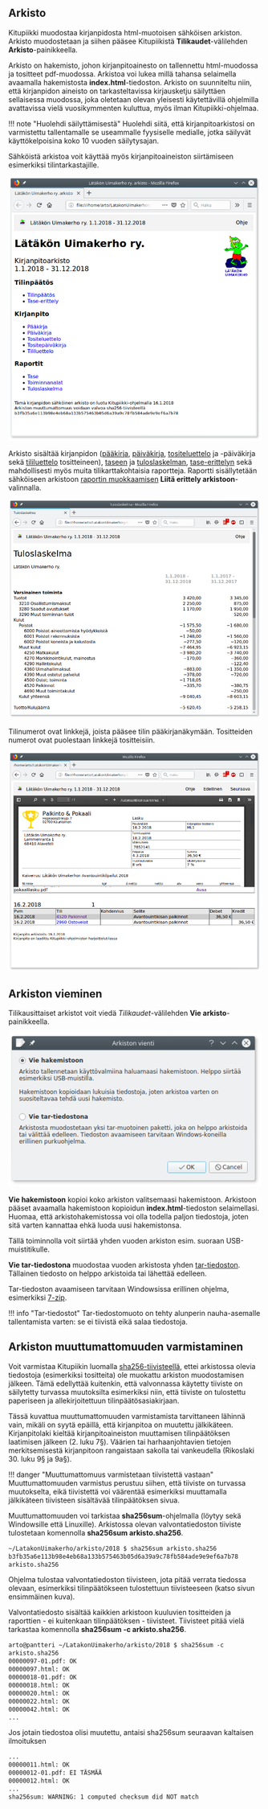 ## Arkisto

Kitupiikki muodostaa kirjanpidosta html-muotoisen sähköisen arkiston. Arkisto muodostetaan ja siihen pääsee Kitupiikistä **Tilikaudet**-välilehden **Arkisto**-painikkeella.

Arkisto on hakemisto, johon kirjanpitoainesto on tallennettu html-muodossa ja tositteet pdf-muodossa. Arkistoa voi lukea millä tahansa selaimella avaamalla hakemistosta **index.html**-tiedoston. Arkisto on suunniteltu niin, että kirjanpidon aineisto on tarkasteltavissa kirjausketju säilyttäen sellaisessa muodossa, joka oletetaan olevan yleisesti käytettävillä ohjelmilla avattavissa vielä vuosikymmenten kuluttua, myös ilman Kitupiikki-ohjelmaa.

!!! note "Huolehdi säilyttämisestä"
    Huolehdi siitä, että kirjanpitoarkistosi on varmistettu tallentamalle se useammalle fyysiselle medialle, jotka säilyvät käyttökelpoisina koko 10 vuoden säilytysajan.

Sähköistä arkistoa voit käyttää myös kirjanpitoaineiston siirtämiseen esimerkiksi tilintarkastajille.

![](arkisto.png)

Arkisto sisältää kirjanpidon ([pääkirja](/tulosteet#paakirja), [päiväkirja](/tulosteet#paivakirja), [tositeluettelo](/tulosteet#tositeluettelo) ja -päiväkirja sekä [tililuettelo](/tulosteet#tililuettelo) tositteineen), [taseen](/tulosteet#tase) ja [tuloslaskelman](/tulosteet#tuloslaskelma), [tase-erittelyn](/tulosteet#tase-erittely) sekä mahdollisesti myös muita tilikarttakohtaisia raportteja. Raportti sisällytetään sähköiseen arkistoon [raportin muokkaamisen](/maaritykset/raportit) **Liitä erittely arkistoon**-valinnalla.

![](tuloslaskelma.png)

Tilinumerot ovat linkkejä, joista pääsee tilin pääkirjanäkymään. Tositteiden numerot ovat puolestaan linkkejä tositteisiin.

![](tosite.png)

## Arkiston vieminen

Tilikausittaiset arkistot voit viedä *Tilikaudet*-välilehden **Vie arkisto**-painikkeella.

![](vie.png)

**Vie hakemistoon** kopioi koko arkiston valitsemaasi hakemistoon. Arkistoon pääset avaamalla hakemistoon kopioidun **index.html**-tiedoston selaimellasi. Huomaa, että arkistohakemistossa voi olla todella paljon tiedostoja, joten sitä varten kannattaa ehkä luoda uusi hakemistonsa.

Tällä toiminnolla voit siirtää yhden vuoden arkiston esim. suoraan USB-muistitikulle.

**Vie tar-tiedostona** muodostaa vuoden arkistosta yhden [tar-tiedoston](https://fi.wikipedia.org/wiki/Tar_(Unix)). Tällainen tiedosto on helppo arkistoida tai lähettää edelleen.

Tar-tiedoston avaamiseen tarvitaan Windowsissa erillinen ohjelma, esimerkiksi [7-zip](http://www.7-zip.org/).

!!! info "Tar-tiedostot"
    Tar-tiedostomuoto on tehty alunperin nauha-asemalle tallentamista varten: se ei tiivistä eikä salaa tiedostoja.


## Arkiston muuttumattomuuden varmistaminen

Voit varmistaa Kitupiikin luomalla [sha256-tiivisteellä](https://fi.wikipedia.org/wiki/SHA), ettei arkistossa olevia tiedostoja (esimerkiksi tositteita) ole muokattu arkiston muodostamisen jälkeen. Tämä edellyttää kuitenkin, että valvonnassa käytetty tiiviste  on säilytetty turvassa muutoksilta esimerkiksi niin, että tiiviste on tulostettu paperiseen ja allekirjoitettuun tilinpäätösasiakirjaan.

Tässä kuvattua muuttumattomuuden varmistamista tarvittaneen lähinnä vain, mikäli on syytä epäillä, että kirjanpitoa on muutettu jälkikäteen. Kirjanpitolaki kieltää kirjanpitoaineiston muuttamisen tilinpäätöksen laatimisen jälkeen (2. luku 7§). Väärien tai harhaanjohtavien tietojen merkitsemisestä kirjanpitoon rangaistaan sakolla tai vankeudella (Rikoslaki 30. luku 9§ ja 9a§).

!!! danger "Muuttumattomuus varmistetaan tiivistettä vastaan"
    Muuttumattomuuden varmistus perustuu siihen, että tiiviste on turvassa muutokselta, eikä tiivistettä voi väärentää esimerkiksi muuttamalla jälkikäteen tiivisteen sisältävää tilinpäätöksen sivua.

Muuttumattomuuden voi tarkistaa **sha256sum**-ohjelmalla (löytyy sekä Windowsille että Linuxille). Arkistossa olevan valvontatiedoston tiiviste tulostetaan komennolla **sha256sum arkisto.sha256**.

```
~/LatakonUimakerho/arkisto/2018 $ sha256sum arkisto.sha256
b3fb35a6e113b98e4eb68a133b575463b05d6a39a9c78fb584ade9e9ef6a7b78  arkisto.sha256
```
Ohjelma tulostaa valvontatiedoston tiivisteen, jota pitää verrata tiedossa olevaan, esimerkiksi tilinpäätökseen tulostettuun tiivisteeseen (katso sivun ensimmäinen kuva).

Valvontatiedosto sisältää kaikkien arkistoon kuuluvien tositteiden ja raporttien - ei kuitenkaan tilinpäätöksen - tiivisteet. Tiivisteet pitää vielä tarkastaa komennolla **sha256sum -c arkisto.sha256**.

```
arto@pantteri ~/LatakonUimakerho/arkisto/2018 $ sha256sum -c arkisto.sha256
00000097-01.pdf: OK
00000097.html: OK
00000018-01.pdf: OK
00000018.html: OK
00000020.html: OK
00000022.html: OK
00000042.html: OK
...
```

Jos jotain tiedostoa olisi muutettu, antaisi sha256sum seuraavan kaltaisen ilmoituksen

```
...
00000011.html: OK
00000012-01.pdf: EI TÄSMÄÄ
00000012.html: OK
...
sha256sum: WARNING: 1 computed checksum did NOT match
```
